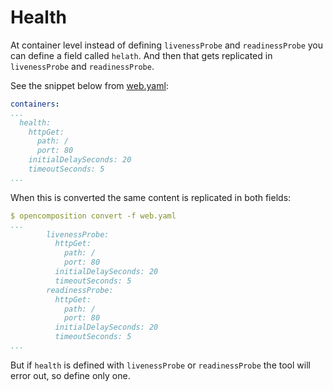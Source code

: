 # Health

At container level instead of defining `livenessProbe` and 
`readinessProbe` you can define a field called `helath`.
And then that gets replicated in `livenessProbe` and 
`readinessProbe`.

See the snippet below from [web.yaml](web.yaml):

```yaml
containers:
...
  health:
    httpGet:
      path: /
      port: 80
    initialDelaySeconds: 20
    timeoutSeconds: 5
...
```

When this is converted the same content is replicated in both 
fields:

```yaml
$ opencomposition convert -f web.yaml
...
        livenessProbe:
          httpGet:
            path: /
            port: 80
          initialDelaySeconds: 20
          timeoutSeconds: 5
        readinessProbe:
          httpGet:
            path: /
            port: 80
          initialDelaySeconds: 20
          timeoutSeconds: 5
...
```

But if `health` is defined with `livenessProbe` or `readinessProbe`
the tool will error out, so define only one.
